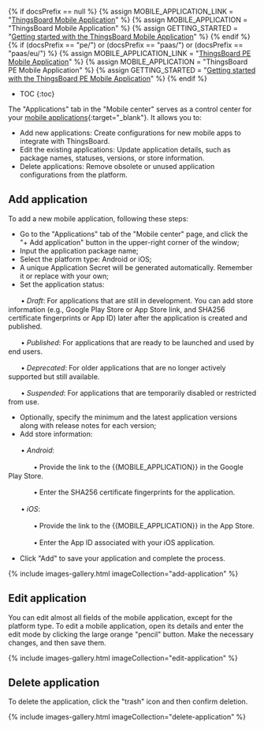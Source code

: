 {% if docsPrefix == null %}
{% assign MOBILE_APPLICATION_LINK = "[ThingsBoard Mobile Application](/docs/mobile/)" %}
{% assign MOBILE_APPLICATION = "ThingsBoard Mobile Application" %}
{% assign GETTING_STARTED = "[Getting started with the ThingsBoard Mobile Application](/docs/mobile/getting-started/)" %}
{% endif %}
{% if (docsPrefix == "pe/") or (docsPrefix == "paas/") or (docsPrefix == "paas/eu/") %}
{% assign MOBILE_APPLICATION_LINK = "[ThingsBoard PE Mobile Application](/docs/pe/mobile/)" %}
{% assign MOBILE_APPLICATION = "ThingsBoard PE Mobile Application" %}
{% assign GETTING_STARTED = "[Getting started with the ThingsBoard PE Mobile Application](/docs/pe/mobile/getting-started/)" %}
{% endif %}

* TOC
{:toc}

The "Applications" tab in the "Mobile center" serves as a control center for your [mobile applications](/docs/{{docsPrefix}}mobile/){:target="_blank"}. It allows you to:

- Add new applications: Create configurations for new mobile apps to integrate with ThingsBoard.
- Edit the existing applications: Update application details, such as package names, statuses, versions, or store information.
- Delete applications: Remove obsolete or unused application configurations from the platform.

## Add application

To add a new mobile application, following these steps: 

- Go to the "Applications" tab of the "Mobile center" page, and click the "+ Add application" button in the upper-right corner of the window;
- Input the application package name;
- Select the platform type: Android or iOS;
- A unique Application Secret will be generated automatically. Remember it or replace with your own;
- Set the application status:

ㅤㅤ&bull; *Draft*: For applications that are still in development. You can add store information (e.g., Google Play Store or App Store link, and SHA256 certificate fingerprints or App ID) later after the application is created and published.

ㅤㅤ&bull; *Published*: For applications that are ready to be launched and used by end users.

ㅤㅤ&bull; *Deprecated*: For older applications that are no longer actively supported but still available.

ㅤㅤ&bull; *Suspended*: For applications that are temporarily disabled or restricted from use.

- Optionally, specify the minimum and the latest application versions along with release notes for each version;
- Add store information:

ㅤㅤ&bull; *Android*:

ㅤㅤㅤㅤ&bull; Provide the link to the {{MOBILE_APPLICATION}} in the Google Play Store.

ㅤㅤㅤㅤ&bull; Enter the SHA256 certificate fingerprints for the application.

ㅤㅤ&bull; *iOS*:

ㅤㅤㅤㅤ&bull; Provide the link to the {{MOBILE_APPLICATION}} in the App Store.

ㅤㅤㅤㅤ&bull; Enter the App ID associated with your iOS application.

- Click "Add" to save your application and complete the process.

{% include images-gallery.html imageCollection="add-application" %}

## Edit application

You can edit almost all fields of the mobile application, except for the platform type.
To edit a mobile application, open its details and enter the edit mode by clicking the large orange "pencil" button. Make the necessary changes, and then save them.

{% include images-gallery.html imageCollection="edit-application" %}

## Delete application

To delete the application, click the "trash" icon and then confirm deletion.

{% include images-gallery.html imageCollection="delete-application" %}